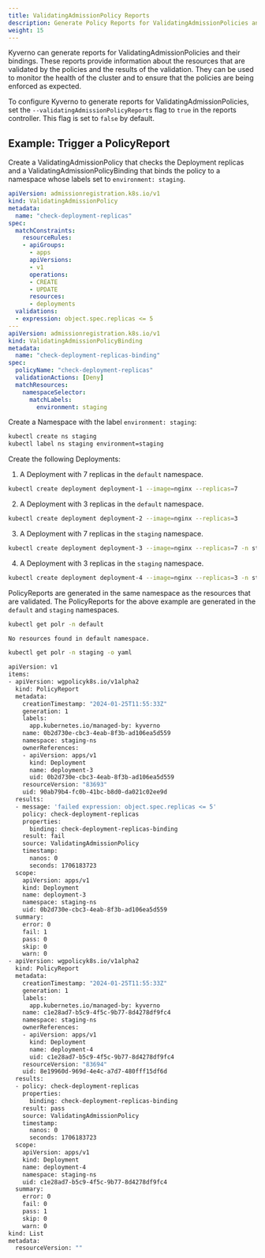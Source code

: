 ```yaml
---
title: ValidatingAdmissionPolicy Reports
description: Generate Policy Reports for ValidatingAdmissionPolicies and their bindings.
weight: 15
---
```


Kyverno can generate reports for ValidatingAdmissionPolicies and their bindings. These reports provide information about the resources that are validated by the policies and the results of the validation. They can be used to monitor the health of the cluster and to ensure that the policies are being enforced as expected.

To configure Kyverno to generate reports for ValidatingAdmissionPolicies, set the `--validatingAdmissionPolicyReports` flag to `true` in the reports controller. This flag is set to `false` by default.

## Example: Trigger a PolicyReport

Create a ValidatingAdmissionPolicy that checks the Deployment replicas and a ValidatingAdmissionPolicyBinding that binds the policy to a namespace whose labels set to `environment: staging`.

```yaml
apiVersion: admissionregistration.k8s.io/v1
kind: ValidatingAdmissionPolicy
metadata:
  name: "check-deployment-replicas"
spec:
  matchConstraints:
    resourceRules:
    - apiGroups:
      - apps
      apiVersions:
      - v1
      operations:
      - CREATE
      - UPDATE
      resources:
      - deployments
  validations:
  - expression: object.spec.replicas <= 5
---
apiVersion: admissionregistration.k8s.io/v1
kind: ValidatingAdmissionPolicyBinding
metadata:
  name: "check-deployment-replicas-binding"
spec:
  policyName: "check-deployment-replicas"
  validationActions: [Deny]
  matchResources:
    namespaceSelector:
      matchLabels:
        environment: staging
```

Create a Namespace with the label `environment: staging`:

```sh
kubectl create ns staging
kubectl label ns staging environment=staging
```

Create the following Deployments:
1. A Deployment with 7 replicas in the `default` namespace.

```sh
kubectl create deployment deployment-1 --image=nginx --replicas=7
```

2. A Deployment with 3 replicas in the `default` namespace.

```sh
kubectl create deployment deployment-2 --image=nginx --replicas=3
```

3. A Deployment with 7 replicas in the `staging` namespace.

```sh
kubectl create deployment deployment-3 --image=nginx --replicas=7 -n staging
```

4. A Deployment with 3 replicas in the `staging` namespace.

```sh
kubectl create deployment deployment-4 --image=nginx --replicas=3 -n staging
```

PolicyReports are generated in the same namespace as the resources that are validated. The PolicyReports for the above example are generated in the `default` and `staging` namespaces.

```sh
kubectl get polr -n default

No resources found in default namespace.
```

```sh
kubectl get polr -n staging -o yaml

apiVersion: v1
items:
- apiVersion: wgpolicyk8s.io/v1alpha2
  kind: PolicyReport
  metadata:
    creationTimestamp: "2024-01-25T11:55:33Z"
    generation: 1
    labels:
      app.kubernetes.io/managed-by: kyverno
    name: 0b2d730e-cbc3-4eab-8f3b-ad106ea5d559
    namespace: staging-ns
    ownerReferences:
    - apiVersion: apps/v1
      kind: Deployment
      name: deployment-3
      uid: 0b2d730e-cbc3-4eab-8f3b-ad106ea5d559
    resourceVersion: "83693"
    uid: 90ab79b4-fc0b-41bc-b8d0-da021c02ee9d
  results:
  - message: 'failed expression: object.spec.replicas <= 5'
    policy: check-deployment-replicas
    properties:
      binding: check-deployment-replicas-binding
    result: fail
    source: ValidatingAdmissionPolicy
    timestamp:
      nanos: 0
      seconds: 1706183723
  scope:
    apiVersion: apps/v1
    kind: Deployment
    name: deployment-3
    namespace: staging-ns
    uid: 0b2d730e-cbc3-4eab-8f3b-ad106ea5d559
  summary:
    error: 0
    fail: 1
    pass: 0
    skip: 0
    warn: 0
- apiVersion: wgpolicyk8s.io/v1alpha2
  kind: PolicyReport
  metadata:
    creationTimestamp: "2024-01-25T11:55:33Z"
    generation: 1
    labels:
      app.kubernetes.io/managed-by: kyverno
    name: c1e28ad7-b5c9-4f5c-9b77-8d4278df9fc4
    namespace: staging-ns
    ownerReferences:
    - apiVersion: apps/v1
      kind: Deployment
      name: deployment-4
      uid: c1e28ad7-b5c9-4f5c-9b77-8d4278df9fc4
    resourceVersion: "83694"
    uid: 8e19960d-969d-4e4c-a7d7-480fff15df6d
  results:
  - policy: check-deployment-replicas
    properties:
      binding: check-deployment-replicas-binding
    result: pass
    source: ValidatingAdmissionPolicy
    timestamp:
      nanos: 0
      seconds: 1706183723
  scope:
    apiVersion: apps/v1
    kind: Deployment
    name: deployment-4
    namespace: staging-ns
    uid: c1e28ad7-b5c9-4f5c-9b77-8d4278df9fc4
  summary:
    error: 0
    fail: 0
    pass: 1
    skip: 0
    warn: 0
kind: List
metadata:
  resourceVersion: ""
```

